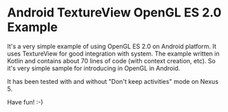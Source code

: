 # Android TextureView OpenGL ES 2.0 Example
It's a very simple example of using OpenGL ES 2.0 on Android platform. It uses TextureView for good integration with 
system. The example written in Kotlin and contains about 70 lines of code (with context creation, etc). So it's very 
simple sample for introducing in OpenGL in Android.

It has been tested with and without "Don't keep activities" mode on Nexus 5.  

Have fun! :-)
